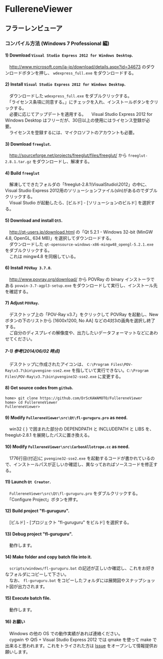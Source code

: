 # FullereneViewer
## フラーレンビューア
### コンパイル方法 (Windows 7 Professional 編)
#### 1) Download `Visual Studio Express 2012 for Windows Desktop`.
　<http://www.microsoft.com/ja-jp/download/details.aspx?id=34673> のダウンロードボタンを押し、 `wdexpress_full.exe` をダウンロードする。

#### 2) Install `Visual Studio Express 2012 for Windows Desktop`.
　ダウンロードした `wdexpress_full.exe` をダブルクリックする。  
　「ライセンス条項に同意する。」にチェックを入れ、インストールボタンをクリックする。  
　必要に応じてアップデートを適用する。
　Visual Studio Express 2012 for Windows Desktop はフリーだが、30日以上の使用にはライセンス登録が必要。  
　ライセンスを登録するには、マイクロソフトのアカウントも必要。

#### 3) Download `freeglut`.
　<http://sourceforge.net/projects/freeglut/files/freeglut/> から `freeglut-2.8.1.tar.gz` をダウンロードし、解凍する。

#### 4) Build `freeglut`
　解凍してできたフォルダの「freeglut-2.8.1\VisualStudio\2012」の中に、Visual Studio Express 2012用のソリューションファイル(sln)があるのでダブルクリックする。  
　Visual Studio が起動したら、[ビルド] - [ソリューションのビルド] を選択する。

#### 5) Download and install `Qt5`.
　<http://qt-users.jp/download.html> の「Qt 5.2.1 - Windows 32-bit (MinGW 4.8, OpenGL, 634 MB)」を選択してダウンロードする。  
　ダウンロードした `qt-opensource-windows-x86-mingw48_opengl-5.2.1.exe` をダブルクリックする。  
　これは mingw4.8 を同梱している。

#### 6) Install `POVRay 3.7.0`.
　<http://www.povray.org/download/> から POVRay の binary インストーラである `povwin-3.7-agpl3-setup.exe` をダウンロードして実行し、インストール先を確認する。

#### 7) Adjust `POVRay`.
　デスクトップ上の「POV-Ray v3.7」をクリックして POVRay を起動し、New ボタンの下のリストから [1600x1200, No AA] などの4対3の画角を選択し終了する。  
　ご自分のディスプレイの解像度や、出力したいデータフォーマットなどにあわせてください。

##### 7-1) 参考(2014/06/02 時点)
　デスクトップに作成されたアイコンは、 `C:\Program Files\POV-Ray\v3.7\bin\pvengine-sse2.exe` を指していて実行できない。`C:\Program Files\POV-Ray\v3.7\bin\pvengine32-sse2.exe` に変更する。

#### 8) Get source codes from `github`.
    home> git clone https://github.com/DrScKAWAMOTO/FullereneViewer
    home> cd FullereneViewer
    FullereneViewer> 

#### 9) Modify `FullereneViewer\src\Qt\fl-guruguru.pro` as need.
　win32 { } で囲まれた部分の DEPENDPATH と INCLUDEPATH と LIBS を、freeglut-2.8.1 を展開したパスに置き換える。

#### 10) Modify `FullereneViewer\src\CarbonAllotrope.cc` as need.
　1776行目(付近)に `pvengine32-sse2.exe` を起動するコードが書かれているので、インストールパスが正しいか確認し、異なっておればソースコードを修正する。

#### 11) Launch `Qt Creator`.
　`FullereneViewer\src\Qt\fl-guruguru.pro` をダブルクリックする。  
　「Configure Project」ボタンを押す。

#### 12) Build project "fl-guruguru".
　[ビルド] - [プロジェクト "fl-guruguru" をビルド] を選択する。

#### 13) Debug project "fl-guruguru".
　動作します。

#### 14) Make folder and copy batch file into it.
　`scripts/windows/fl-guruguru.bat` の記述が正しいか確認し、これをお好きなフォルダにコピーして下さい。  
　なお、 `fl-guruguru.bat` をコピーしたフォルダには展開図やスナップショット図が出力されます。

#### 15) Execute batch file.
　動作します。

#### 16) お願い
　Windows の他の OS での動作実績があれば連絡ください。  
　cygwin や Qt5 + Visual Studio Express 2012 では qmake を使って make で出来ると思われます。これをトライされた方は [Issue](https://github.com/DrScKAWAMOTO/FullereneViewer/issues) をオープンして情報提供お願いします。
